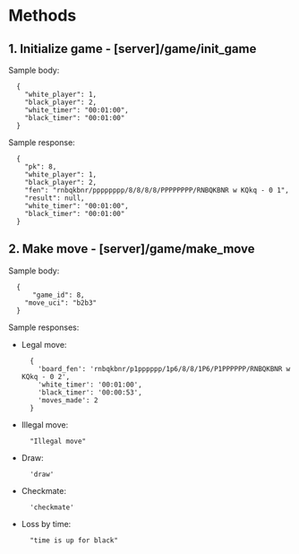 # Methods

## 1. Initialize game - [server]/game/init_game
  Sample body:
  ```
    {
      "white_player": 1,
      "black_player": 2,
      "white_timer": "00:01:00",
      "black_timer": "00:01:00"
    }
  ```
  Sample response:
  ```
    {
      "pk": 8,
      "white_player": 1,
      "black_player": 2,
      "fen": "rnbqkbnr/pppppppp/8/8/8/8/PPPPPPPP/RNBQKBNR w KQkq - 0 1",
      "result": null,
      "white_timer": "00:01:00",
      "black_timer": "00:01:00"
    }
  ```
  
  ## 2. Make move - [server]/game/make_move
  Sample body:
  ```
    {
	    "game_id": 8,
      "move_uci": "b2b3"
    }
  ```
  Sample responses:
  * Legal move:
    ```
      {
        'board_fen': 'rnbqkbnr/p1pppppp/1p6/8/8/1P6/P1PPPPPP/RNBQKBNR w KQkq - 0 2',
        'white_timer': '00:01:00',
        'black_timer': '00:00:53',
        'moves_made': 2
      }
    ```
  * Illegal move:
    ```
      "Illegal move"
    ```
  * Draw:
    ```
      'draw'
    ```
  * Checkmate:
    ```
      'checkmate'
    ```
  * Loss by time:
    ```
      "time is up for black"
    ```
